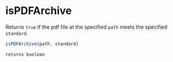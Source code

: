 # isPDFArchive

Returns `true` if the pdf file at the specified `path` meets the specified `standard`.

```javascript
isPDFArchive(path, standard)
```

```javascript
returns boolean
```
